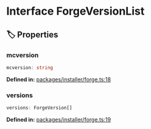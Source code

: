 # Interface ForgeVersionList

## 🏷️ Properties

### mcversion

```ts
mcversion: string
```
<p style="font-size: 14px; color: var(--vp-c-text-2)">
<strong>Defined in:</strong> <a href="https://github.com/voxelum/minecraft-launcher-core-node/blob/master/packages/installer/forge.ts#L18" target="_blank" rel="noreferrer">packages/installer/forge.ts:18</a>
</p>


### versions

```ts
versions: ForgeVersion[]
```
<p style="font-size: 14px; color: var(--vp-c-text-2)">
<strong>Defined in:</strong> <a href="https://github.com/voxelum/minecraft-launcher-core-node/blob/master/packages/installer/forge.ts#L19" target="_blank" rel="noreferrer">packages/installer/forge.ts:19</a>
</p>


